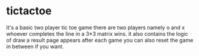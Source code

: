 # tictactoe
It's a basic two player tic toe game 
there are two players namely o and x whoever completes the line in a 3*3 matrix wins.
it also contains the logic of draw
a result page appears after each game 
you can also reset the game in between if you want.
